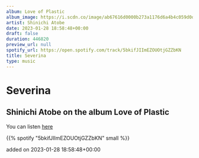 ```yaml
---
album: Love of Plastic
album_image: https://i.scdn.co/image/ab67616d0000b273a1176d6a4b4c059d0d53e6e6
artist: Shinichi Atobe
date: 2023-01-28 18:58:48+00:00
draft: false
duration: 446820
preview_url: null
spotify_url: https://open.spotify.com/track/5bkifJIImEZOUOtjGZZbKN
title: Severina
type: music
---
```



# Severina

## Shinichi Atobe on the album Love of Plastic

You can listen [here](https://open.spotify.com/track/5bkifJIImEZOUOtjGZZbKN)

{{% spotify "5bkifJIImEZOUOtjGZZbKN" small %}}

added on 2023-01-28 18:58:48+00:00